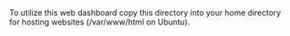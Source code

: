 To utilize this web dashboard copy this directory into your home directory for hosting websites (/var/www/html on Ubuntu).
